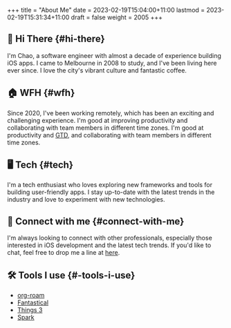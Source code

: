 +++
title = "About Me"
date = 2023-02-19T15:04:00+11:00
lastmod = 2023-02-19T15:31:34+11:00
draft = false
weight = 2005
+++

## 👋 Hi There {#hi-there}

I'm Chao, a software engineer with almost a decade of experience building iOS apps. I came to Melbourne in 2008 to study, and I've been living here ever since. I love the city's vibrant culture and fantastic coffee.


## 🏠 WFH {#wfh}

 Since 2020, I've been working remotely, which has been an exciting and challenging experience. I'm good at improving productivity and collaborating with team members in different time zones. I'm good at productivity and
[GTD](<https://en.wikipedia.org/wiki/Getting_Things_Done>), and
collaborating with team members in different time zones.


## 🖥 Tech {#tech}

️I'm a tech enthusiast who loves exploring new frameworks and tools for
building user-friendly apps. I stay up-to-date with the latest trends in the
industry and love to experiment with new technologies.


## 🤝 Connect with me {#connect-with-me}

 I'm always looking to connect with other professionals, especially those
interested in iOS development and the latest tech trends. If you'd like to
chat, feel free to drop me a line at [here](<mailto:blog@chaoruan.dev>).


## 🛠️ Tools I use {#️-tools-i-use}

-   [org-roam](<https://www.orgroam.com/>)
-   [Fantastical](<https://flexibits.com/fantastical>)
-   [Things 3](<https://culturedcode.com/things/>)
-   [Spark](<https://sparkmailapp.com/>)
